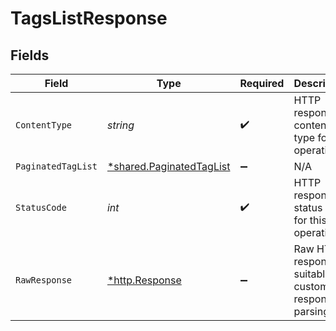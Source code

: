 # TagsListResponse


## Fields

| Field                                                                      | Type                                                                       | Required                                                                   | Description                                                                |
| -------------------------------------------------------------------------- | -------------------------------------------------------------------------- | -------------------------------------------------------------------------- | -------------------------------------------------------------------------- |
| `ContentType`                                                              | *string*                                                                   | :heavy_check_mark:                                                         | HTTP response content type for this operation                              |
| `PaginatedTagList`                                                         | [*shared.PaginatedTagList](../../../pkg/models/shared/paginatedtaglist.md) | :heavy_minus_sign:                                                         | N/A                                                                        |
| `StatusCode`                                                               | *int*                                                                      | :heavy_check_mark:                                                         | HTTP response status code for this operation                               |
| `RawResponse`                                                              | [*http.Response](https://pkg.go.dev/net/http#Response)                     | :heavy_minus_sign:                                                         | Raw HTTP response; suitable for custom response parsing                    |